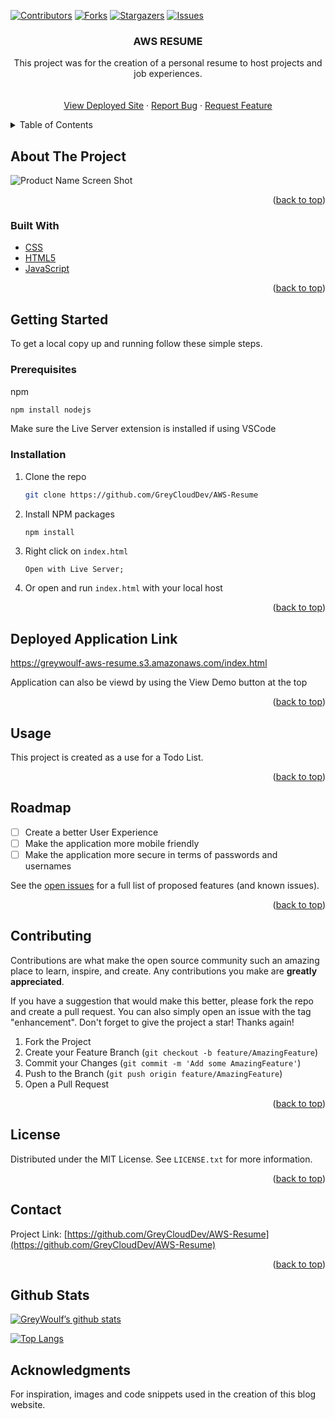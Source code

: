 <div id="top"></div>
<!--
*** Thanks for checking out the Best-README-Template. If you have a suggestion
*** that would make this better, please fork the repo and create a pull request
*** or simply open an issue with the tag "enhancement".
*** Don't forget to give the project a star!
*** Thanks again! Now go create something AMAZING! :D
-->



<!-- PROJECT SHIELDS -->
<!--
*** I'm using markdown "reference style" links for readability.
*** Reference links are enclosed in brackets [ ] instead of parentheses ( ).
*** See the bottom of this document for the declaration of the reference variables
*** for contributors-url, forks-url, etc. This is an optional, concise syntax you may use.
*** https://www.markdownguide.org/basic-syntax/#reference-style-links
-->
[![Contributors][contributors-shield]][contributors-url]
[![Forks][forks-shield]][forks-url]
[![Stargazers][stars-shield]][stars-url]
[![Issues][issues-shield]][issues-url]
<!-- [![LinkedIn][linkedin-shield]][linkedin-url] -->



<!-- PROJECT LOGO -->
<!-- <br />
<div align="center">
  <a href="https://github.com/greywoulf/greywoulf.github.io">
    <img src="images/logo.png" alt="Logo" width="80" height="80">
  </a> -->

<h3 align="center">AWS RESUME</h3>

  <p align="center">
    This project was for the creation of a personal resume to host projects and job experiences.
    <br />
<!--     <a href="https://github.com/greywoulf/greywoulf.github.io"><strong>Explore the docs »</strong></a> -->
    <br />
    <br />
    <a href="https://greywoulf-aws-resume.s3.amazonaws.com/index.html">View Deployed Site</a>
    ·
    <a href="https://github.com/GreyCloudDev/AWS-Resume/issues">Report Bug</a>
    ·
    <a href="https://github.com/GreyCloudDev/AWS-Resume/issues">Request Feature</a>
  </p>
</div>



<!-- TABLE OF CONTENTS -->
<details>
  <summary>Table of Contents</summary>
  <ol>
    <li>
      <a href="#about-the-project">About The Project</a>
      <ul>
        <li><a href="#built-with">Built With</a></li>
      </ul>
    </li>
    <li>
      <a href="#getting-started">Getting Started</a>
      <ul>
        <li><a href="#prerequisites">Prerequisites</a></li>
        <li><a href="#installation">Installation</a></li>
      </ul>
    </li>
    <li><a href="#usage">Usage</a></li>
    <li><a href="#roadmap">Roadmap</a></li>
    <li><a href="#contributing">Contributing</a></li>
    <li><a href="#license">License</a></li>
    <li><a href="#contact">Contact</a></li>
    <li><a href="#acknowledgments">Acknowledgments</a></li>
  </ol>
</details>


<!-- ABOUT THE PROJECT -->
## About The Project

![Product Name Screen Shot](https://i.imgur.com/s6lmYP4.png)


<p align="right">(<a href="#top">back to top</a>)</p>



### Built With

* [CSS](https://css.org/)
* [HTML5](https://html5.org/)
* [JavaScript](https://www.javascript.com/)


<p align="right">(<a href="#top">back to top</a>)</p>


<!-- GETTING STARTED -->
## Getting Started

To get a local copy up and running follow these simple steps.

### Prerequisites

npm
  ```sh
  npm install nodejs
  ```
 Make sure the Live Server extension is installed if using VSCode

### Installation

1. Clone the repo
   ```sh
   git clone https://github.com/GreyCloudDev/AWS-Resume
   ```
2. Install NPM packages
   ```sh
   npm install
   ```
3. Right click on `index.html`
   ```
   Open with Live Server;
   ```
4. Or open and run `index.html` with your local host

<p align="right">(<a href="#top">back to top</a>)</p>




## Deployed Application Link
https://greywoulf-aws-resume.s3.amazonaws.com/index.html

Application can also be viewd by using the View Demo button at the top

<p align="right">(<a href="#top">back to top</a>)</p>



<!-- USAGE EXAMPLES -->
## Usage

This project is created as a use for a Todo List. 


<p align="right">(<a href="#top">back to top</a>)</p>



<!-- ROADMAP -->
## Roadmap

- [ ] Create a better User Experience
- [ ] Make the application more mobile friendly
- [ ] Make the application more secure in terms of passwords and usernames

See the [open issues](https://github.com/GreyCloudDev/AWS-Resume/issues) for a full list of proposed features (and known issues).

<p align="right">(<a href="#top">back to top</a>)</p>



<!-- CONTRIBUTING -->
## Contributing

Contributions are what make the open source community such an amazing place to learn, inspire, and create. Any contributions you make are **greatly appreciated**.

If you have a suggestion that would make this better, please fork the repo and create a pull request. You can also simply open an issue with the tag "enhancement".
Don't forget to give the project a star! Thanks again!

1. Fork the Project
2. Create your Feature Branch (`git checkout -b feature/AmazingFeature`)
3. Commit your Changes (`git commit -m 'Add some AmazingFeature'`)
4. Push to the Branch (`git push origin feature/AmazingFeature`)
5. Open a Pull Request

<p align="right">(<a href="#top">back to top</a>)</p>



<!-- LICENSE -->
## License

Distributed under the MIT License. See `LICENSE.txt` for more information.

<p align="right">(<a href="#top">back to top</a>)</p>



<!-- CONTACT -->
## Contact

<!-- Your Name - [Grey Woulf](https://twitter.com/twitter_handle) - email@email_client.com -->

Project Link: [https://github.com/GreyCloudDev/AWS-Resume](https://github.com/GreyCloudDev/AWS-Resume)

<p align="right">(<a href="#top">back to top</a>)</p>





<!-- GitHub Stats  -->

## Github Stats
[![GreyWoulf’s github stats](https://github-readme-stats.vercel.app/api?username=greywoulf)](https://github.com/greywoulf)

[![Top Langs](https://github-readme-stats.vercel.app/api/top-langs/?username=greywoulf&layout=compact)](https://github.com/greywoulf)




<!-- ACKNOWLEDGMENTS -->
## Acknowledgments

For inspiration, images and code snippets used in the creation of this blog website.


<!-- MARKDOWN LINKS & IMAGES -->
<!-- https://www.markdownguide.org/basic-syntax/#reference-style-links -->
[contributors-shield]: https://img.shields.io/github/contributors/GreyCloudDev/AWS-Resume.svg?style=for-the-badge
[contributors-url]: https://github.com/GreyCloudDev/AWS-Resume/graphs/contributors
[forks-shield]: https://img.shields.io/github/forks/GreyCloudDev/AWS-Resume.svg?style=for-the-badge
[forks-url]: https://github.com/GreyCloudDev/AWS-Resume/network/members
[stars-shield]: https://img.shields.io/github/stars/GreyCloudDev/AWS-Resume.svg?style=for-the-badge
[stars-url]: https://github.com/GreyCloudDev/AWS-Resume/stargazers
[issues-shield]: https://img.shields.io/github/issues/GreyCloudDev/AWS-Resume.svg?style=for-the-badge
[issues-url]: https://github.com/GreyCloudDev/AWS-Resume/issues
[license-shield]: https://img.shields.io/github/license/GreyCloudDev/AWS-Resume.svg?style=for-the-badge
[license-url]: https://github.com/greywoulf/greywoulf.github.io/blob/master/LICENSE.txt
[linkedin-shield]: https://img.shields.io/badge/-LinkedIn-black.svg?style=for-the-badge&logo=linkedin&colorB=555
[linkedin-url]: https://linkedin.com/in/linkedin_username
[product-screenshot]: images/screenshot.png
